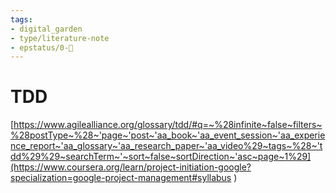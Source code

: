 ```yaml
---
tags: 
- digital_garden
- type/literature-note
- epstatus/0-🌰
---
```

# TDD
[https://www.agilealliance.org/glossary/tdd/#q=~%28infinite~false~filters~%28postType~%28~'page~'post~'aa_book~'aa_event_session~'aa_experience_report~'aa_glossary~'aa_research_paper~'aa_video%29~tags~%28~'tdd%29%29~searchTerm~'~sort~false~sortDirection~'asc~page~1%29](https://www.coursera.org/learn/project-initiation-google?specialization=google-project-management#syllabus )